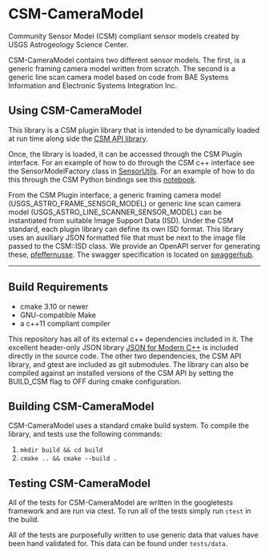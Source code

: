 # CSM-CameraModel

Community Sensor Model (CSM) compliant sensor models created by USGS Astrogeology
Science Center.

CSM-CameraModel contains two different sensor models. The first, is a generic
framing camera model written from scratch. The second is a generic line scan
camera model based on code from BAE Systems Information and Electronic Systems
Integration Inc.

## Using CSM-CameraModel

This library is a CSM plugin library that is intended to be dynamically loaded
at run time along side the
[CSM API library](https://github.com/USGS-Astrogeology/csm).

Once, the library is loaded, it can be accessed through the CSM Plugin interface.
For an example of how to do through the CSM c++ interface see the SensorModelFactory
class in [SensorUtils](https://github.com/USGS-Astrogeology/SensorUtils).
For an example of how to do this through the CSM Python bindings see this
[notebook](http://nbviewer.jupyter.org/gist/thareUSGS/4c0eb72799edc33ff4816b2587027148).

From the CSM Plugin interface, a generic framing camera model
(USGS_ASTRO_FRAME_SENSOR_MODEL) or generic line scan camera model
(USGS_ASTRO_LINE_SCANNER_SENSOR_MODEL) can be instantiated from suitable Image
Support Data (ISD). Under the CSM standard, each plugin library can define its
own ISD format. This library uses an auxiliary JSON formatted file that must be
next to the image file passed to the CSM::ISD class. We provide an OpenAPI
server for generating these,
[pfeffernusse](https://github.com/USGS-Astrogeology/pfeffernusse). The swagger
specification is located on
[swaggerhub](https://app.swaggerhub.com/apis/USGS-Astro/pfeffernusse2/0.1.4).

---

## Build Requirements

* cmake 3.10 or newer
* GNU-compatible Make
* a c++11 compliant compiler

This repository has all of its external c++ dependencies included in it. The
excellent header-only JSON library
[JSON for Modern C++](https://github.com/nlohmann/json) is included directly in
the source code. The other two dependencies, the CSM API library, and gtest
are included as git submodules. The library can also be compiled against an
installed versions of the CSM API by setting the BUILD_CSM flag to OFF during
cmake configuration.

## Building CSM-CameraModel

CSM-CameraModel uses a standard cmake build system. To compile the library, and
tests use the following commands:

1. `mkdir build && cd build`
2. `cmake .. && cmake --build .`

## Testing CSM-CameraModel

All of the tests for CSM-CameraModel are written in the googletests framework
and are run via ctest. To run all of the tests simply run `ctest` in the build.

All of the tests are purposefully written to use generic data that values have
been hand validated for. This data can be found under `tests/data`.
